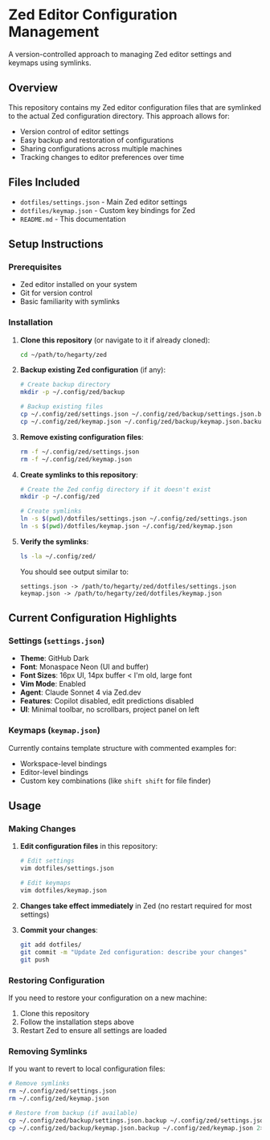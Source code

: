# Zed Editor Configuration Management

A version-controlled approach to managing Zed editor settings and keymaps using symlinks.

## Overview

This repository contains my Zed editor configuration files that are symlinked to the actual Zed configuration directory. This approach allows for:

- Version control of editor settings
- Easy backup and restoration of configurations
- Sharing configurations across multiple machines
- Tracking changes to editor preferences over time

## Files Included

- `dotfiles/settings.json` - Main Zed editor settings
- `dotfiles/keymap.json` - Custom key bindings for Zed
- `README.md` - This documentation

## Setup Instructions

### Prerequisites

- Zed editor installed on your system
- Git for version control
- Basic familiarity with symlinks

### Installation

1. **Clone this repository** (or navigate to it if already cloned):
   ```bash
   cd ~/path/to/hegarty/zed
   ```

2. **Backup existing Zed configuration** (if any):
   ```bash
   # Create backup directory
   mkdir -p ~/.config/zed/backup

   # Backup existing files
   cp ~/.config/zed/settings.json ~/.config/zed/backup/settings.json.backup 2>/dev/null || true
   cp ~/.config/zed/keymap.json ~/.config/zed/backup/keymap.json.backup 2>/dev/null || true
   ```

3. **Remove existing configuration files**:
   ```bash
   rm -f ~/.config/zed/settings.json
   rm -f ~/.config/zed/keymap.json
   ```

4. **Create symlinks to this repository**:
   ```bash
   # Create the Zed config directory if it doesn't exist
   mkdir -p ~/.config/zed

   # Create symlinks
   ln -s $(pwd)/dotfiles/settings.json ~/.config/zed/settings.json
   ln -s $(pwd)/dotfiles/keymap.json ~/.config/zed/keymap.json
   ```

5. **Verify the symlinks**:
   ```bash
   ls -la ~/.config/zed/
   ```

   You should see output similar to:
   ```
   settings.json -> /path/to/hegarty/zed/dotfiles/settings.json
   keymap.json -> /path/to/hegarty/zed/dotfiles/keymap.json
   ```

## Current Configuration Highlights

### Settings (`settings.json`)

- **Theme**: GitHub Dark
- **Font**: Monaspace Neon (UI and buffer)
- **Font Sizes**: 16px UI, 14px buffer < I'm old, large font
- **Vim Mode**: Enabled
- **Agent**: Claude Sonnet 4 via Zed.dev
- **Features**: Copilot disabled, edit predictions disabled
- **UI**: Minimal toolbar, no scrollbars, project panel on left

### Keymaps (`keymap.json`)

Currently contains template structure with commented examples for:
- Workspace-level bindings
- Editor-level bindings
- Custom key combinations (like `shift shift` for file finder)

## Usage

### Making Changes

1. **Edit configuration files** in this repository:
   ```bash
   # Edit settings
   vim dotfiles/settings.json

   # Edit keymaps
   vim dotfiles/keymap.json
   ```

2. **Changes take effect immediately** in Zed (no restart required for most settings)

3. **Commit your changes**:
   ```bash
   git add dotfiles/
   git commit -m "Update Zed configuration: describe your changes"
   git push
   ```

### Restoring Configuration

If you need to restore your configuration on a new machine:

1. Clone this repository
2. Follow the installation steps above
3. Restart Zed to ensure all settings are loaded

### Removing Symlinks

If you want to revert to local configuration files:

```bash
# Remove symlinks
rm ~/.config/zed/settings.json
rm ~/.config/zed/keymap.json

# Restore from backup (if available)
cp ~/.config/zed/backup/settings.json.backup ~/.config/zed/settings.json 2>/dev/null || true
cp ~/.config/zed/backup/keymap.json.backup ~/.config/zed/keymap.json 2>/dev/null || true
```
